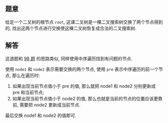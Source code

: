 ## 题意

给定一个二叉树的根节点 `root`, 这课二叉树是一棵二叉搜索树交换了两个节点得到的, 找出这两个节点进行交换使这棵二叉树恢复成合法的二叉搜索树.

## 解答

这道题和 [98 题](https://leetcode150.xhu.me) 的思路类似,  同样使用中序遍历找到有问题的节点.

使用 `node1` 和 `node2` 表示需要交换的两个节点, 使用 `pre` 表示中序遍历的前一个节点, 那么在遍历时:

1. 如果出现当前节点值小于 pre 的值, 那么就把 node1 和 node2 分别更新成 pre 和当前节点;
2. 如果出现当前节点值小于 node2 的值, 那么也就是当前的节点的位置应该更靠前, 需要把 node2 更新成当前节点.

最后交换 node1 和 node2 的值即可.